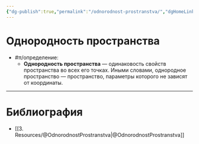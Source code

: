 ```yaml
---
{"dg-publish":true,"permalink":"/odnorodnost-prostranstva/","dgHomeLink":true,"dgPassFrontmatter":false,"dgShowLocalGraph":true,"dgShowBacklinks":true}
---
```



# Однородность пространства

- #π/определение:
	- **Однородность пространства** — одинаковость свойств пространства во всех его точках. Иными словами, однородное пространство — пространство, параметры которого не зависят от координаты.

---

# Библиография

- [[3. Resources/@OdnorodnostProstranstva|@OdnorodnostProstranstva]]
